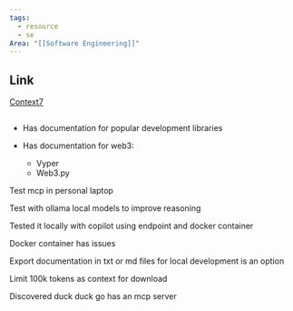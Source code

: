 ```yaml
---
tags:
  - resource
  - se
Area: "[[Software Engineering]]"
---
```

## Link

[Context7](https://context7.com/)


## 
- Has documentation for popular development libraries

- Has documentation for web3:
	- Vyper
	- Web3.py

Test mcp in personal laptop 

Test with ollama local models to improve reasoning

Tested it locally with copilot using endpoint and docker container 

Docker container has issues

Export documentation in txt or md files for local development is an option

Limit 100k tokens as context for download

Discovered duck duck go has an mcp server